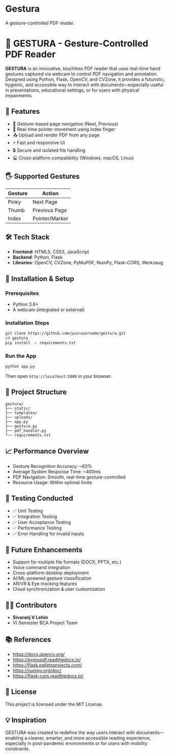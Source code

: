 # Gestura
A gesture-controlled PDF reader.
# 🤘 GESTURA - Gesture-Controlled PDF Reader

**GESTURA** is an innovative, touchless PDF reader that uses real-time hand gestures captured via webcam to control PDF navigation and annotation. Designed using Python, Flask, OpenCV, and CVZone, it provides a futuristic, hygienic, and accessible way to interact with documents—especially useful in presentations, educational settings, or for users with physical impairments.

## 📌 Features

- 📄 Gesture-based page navigation (Next, Previous)
- 🎯 Real-time pointer movement using index finger
- 📤 Upload and render PDF from any page
- ⚡ Fast and responsive UI
- 🔒 Secure and isolated file handling
- 💻 Cross-platform compatibility (Windows, macOS, Linux)

## 🖐 Supported Gestures

| Gesture | Action         |
|---------|----------------|
| Pinky   | Next Page      |
| Thumb   | Previous Page  |
| Index   | Pointer/Marker |

## 🛠 Tech Stack

- **Frontend**: HTML5, CSS3, JavaScript  
- **Backend**: Python, Flask  
- **Libraries**: OpenCV, CVZone, PyMuPDF, NumPy, Flask-CORS, Werkzeug

## 🧰 Installation & Setup

### Prerequisites
- Python 3.8+
- A webcam (integrated or external)

### Installation Steps
```bash
git clone https://github.com/yourusername/gestura.git
cd gestura
pip install -r requirements.txt
```

### Run the App
```bash
python app.py
```
Then open `http://localhost:5000` in your browser.

## 📂 Project Structure

```
gestura/
├── static/
├── templates/
├── uploads/
├── app.py
├── gesture.py
├── pdf_handler.py
└── requirements.txt
```

## 📈 Performance Overview

- Gesture Recognition Accuracy: ~83%
- Average System Response Time: ~400ms
- PDF Navigation: Smooth, real-time gesture-controlled
- Resource Usage: Within optimal limits

## 🧪 Testing Conducted

- ✅ Unit Testing  
- ✅ Integration Testing  
- ✅ User Acceptance Testing  
- ✅ Performance Testing  
- ✅ Error Handling for invalid inputs

## 🚀 Future Enhancements

- Support for multiple file formats (DOCX, PPTX, etc.)
- Voice command integration
- Cross-platform desktop deployment
- AI/ML-powered gesture classification
- AR/VR & Eye-tracking features
- Cloud synchronization & user customization

## 👨‍💻 Contributors

- **Sivaranj V Lehin**
- VI Semester BCA Project Team

## 📚 References

- https://docs.opencv.org/
- https://pymupdf.readthedocs.io/
- https://flask.palletsprojects.com/
- https://numpy.org/doc/
- https://flask-cors.readthedocs.io/

## 📃 License

This project is licensed under the MIT License.

## 💡 Inspiration

GESTURA was created to redefine the way users interact with documents—enabling a cleaner, smarter, and more accessible reading experience, especially in post-pandemic environments or for users with mobility constraints.
